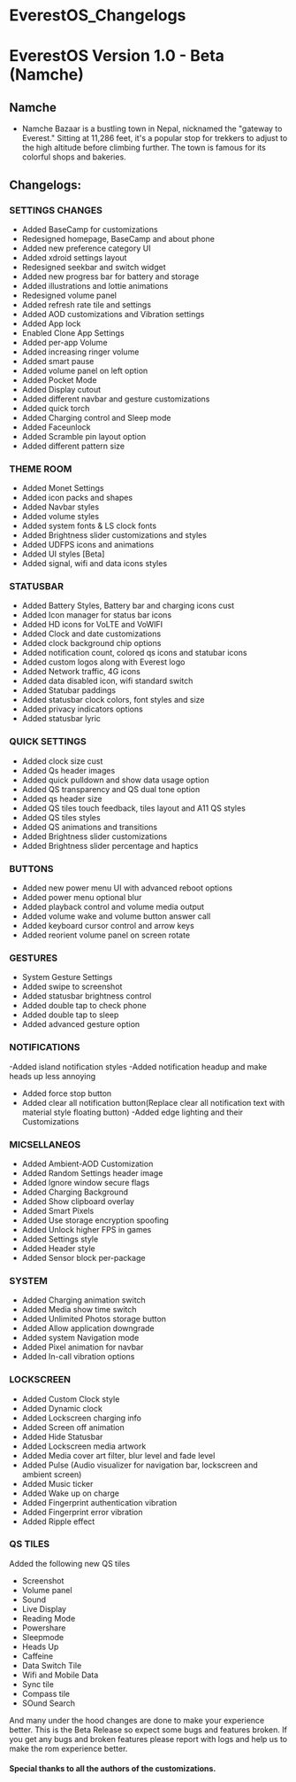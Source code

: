 # EverestOS_Changelogs

# EverestOS Version 1.0 - Beta (Namche)

## Namche
- Namche Bazaar is a bustling town in Nepal, nicknamed the "gateway to Everest." Sitting at 11,286 feet, it's a popular stop for trekkers to adjust to the high altitude before climbing further. The town is famous for its colorful shops and bakeries.

## Changelogs:

### SETTINGS CHANGES

- Added BaseCamp for customizations
- Redesigned homepage, BaseCamp and about phone
- Added new preference category UI
- Added xdroid settings layout
- Redesigned seekbar and switch widget
- Added new progress bar for battery and storage
- Added illustrations and lottie animations
- Redesigned volume panel
- Added refresh rate tile and settings
- Added AOD customizations and Vibration settings
- Added App lock
- Enabled Clone App Settings
- Added per-app Volume
- Added increasing ringer volume
- Added smart pause
- Added volume panel on left option
- Added Pocket Mode
- Added Display cutout
- Added different navbar and gesture customizations
- Added quick torch
- Added Charging control and Sleep mode
- Added Faceunlock
- Added Scramble pin layout option
- Added different pattern size

### THEME ROOM

- Added Monet Settings
- Added icon packs and shapes
- Added Navbar styles
- Added volume styles
- Added system fonts &  LS clock fonts
- Added Brightness slider customizations and styles
- Added UDFPS icons and animations
- Added UI styles [Beta]
- Added signal, wifi and data icons styles

### STATUSBAR 

- Added Battery Styles, Battery bar and charging icons cust
- Added Icon manager for status bar icons
- Added HD icons for VoLTE and VoWIFI
- Added Clock and date customizations
- Added clock background chip options
- Added notification count, colored qs icons and statubar icons
- Added custom logos along with Everest logo
- Added Network traffic, 4G icons
- Added data disabled icon, wifi standard switch
- Added Statubar paddings
- Added statusbar clock colors, font styles and size
- Added privacy indicators options
- Added statusbar lyric

### QUICK SETTINGS

- Added clock size cust
- Added Qs header images
- Added quick pulldown and show data usage option
- Added QS transparency and QS dual tone option
- Added qs header size
- Added QS tiles touch feedback, tiles layout and A11 QS styles
- Added QS tiles styles
- Added QS animations and transitions
- Added Brightness slider customizations
- Added Brightness slider percentage and haptics


### BUTTONS

- Added new power menu UI with advanced reboot options
- Added power menu optional blur
- Added playback control and volume media output
- Added volume wake and volume button answer call
-  Added keyboard cursor control and arrow keys
- Added reorient volume panel on screen rotate

### GESTURES

- System Gesture Settings
- Added swipe to screenshot
- Added statusbar brightness control
- Added double tap to check phone
- Added double tap to sleep
- Added advanced gesture option

### NOTIFICATIONS

-Added island notification styles
-Added notification headup and make heads up less annoying
- Added force stop button
- Added clear all notification button(Replace clear all notification text with material style floating button)
-Added edge lighting and their Customizations

### MICSELLANEOS

- Added Ambient-AOD Customization
- Added Random Settings header
image
- Added lgnore window secure flags
- Added Charging Background
- Added Show clipboard overlay
- Added Smart Pixels
- Added Use storage encryption
spoofing
- Added Unlock higher FPS in games
- Added Settings style
- Added Header style 
- Added Sensor block per-package

### SYSTEM 

- Added Charging animation switch
- Added Media show time switch
- Added Unlimited Photos storage button
- Added Allow application downgrade
- Added system Navigation mode
- Added Pixel animation for navbar
- Added In-call vibration options

### LOCKSCREEN

- Added Custom Clock style
- Added Dynamic clock
- Added Lockscreen charging info
- Added Screen off animation
- Added Hide Statusbar
- Added Lockscreen media artwork
- Added Media cover art filter, blur level and fade level
- Added Pulse
(Audio visualizer for navigation bar, lockscreen and ambient screen)
- Added Music ticker
- Added Wake up on charge
- Added Fingerprint authentication
vibration
- Added Fingerprint error vibration
- Added Ripple effect

### QS TILES

Added the following new QS tiles
- Screenshot
- Volume panel
- Sound
- Live Display
- Reading Mode
- Powershare
- Sleepmode
- Heads Up
- Caffeine
- Data Switch Tile
- Wifi and Mobile Data
- Sync tile
- Compass tile
- SOund Search

And many under the hood changes are done to make your experience better. This is the Beta Release so expect some bugs and features broken. If you get any bugs and broken features please report with  logs and help us to make the rom experience better.

#### Special thanks to all the authors of the customizations.
